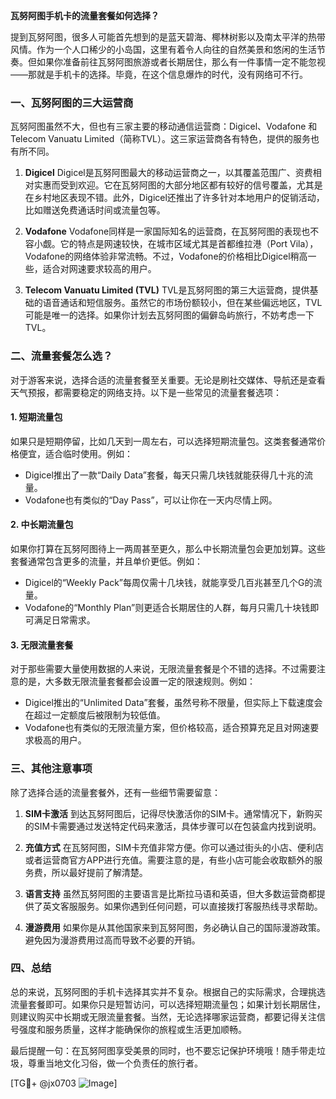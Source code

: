 **瓦努阿图手机卡的流量套餐如何选择？**

提到瓦努阿图，很多人可能首先想到的是蓝天碧海、椰林树影以及南太平洋的热带风情。作为一个人口稀少的小岛国，这里有着令人向往的自然美景和悠闲的生活节奏。但如果你准备前往瓦努阿图旅游或者长期居住，那么有一件事情一定不能忽视——那就是手机卡的选择。毕竟，在这个信息爆炸的时代，没有网络可不行。

### 一、瓦努阿图的三大运营商

瓦努阿图虽然不大，但也有三家主要的移动通信运营商：Digicel、Vodafone 和 Telecom Vanuatu Limited（简称TVL）。这三家运营商各有特色，提供的服务也有所不同。

1. **Digicel**
   Digicel是瓦努阿图最大的移动运营商之一，以其覆盖范围广、资费相对实惠而受到欢迎。它在瓦努阿图的大部分地区都有较好的信号覆盖，尤其是在乡村地区表现不错。此外，Digicel还推出了许多针对本地用户的促销活动，比如赠送免费通话时间或流量包等。

2. **Vodafone**
   Vodafone同样是一家国际知名的运营商，在瓦努阿图的表现也不容小觑。它的特点是网速较快，在城市区域尤其是首都维拉港（Port Vila），Vodafone的网络体验非常流畅。不过，Vodafone的价格相比Digicel稍高一些，适合对网速要求较高的用户。

3. **Telecom Vanuatu Limited (TVL)**
   TVL是瓦努阿图的第三大运营商，提供基础的语音通话和短信服务。虽然它的市场份额较小，但在某些偏远地区，TVL可能是唯一的选择。如果你计划去瓦努阿图的偏僻岛屿旅行，不妨考虑一下TVL。

### 二、流量套餐怎么选？

对于游客来说，选择合适的流量套餐至关重要。无论是刷社交媒体、导航还是查看天气预报，都需要稳定的网络支持。以下是一些常见的流量套餐选项：

#### 1. **短期流量包**
   如果只是短期停留，比如几天到一周左右，可以选择短期流量包。这类套餐通常价格便宜，适合临时使用。例如：
   - Digicel推出了一款“Daily Data”套餐，每天只需几块钱就能获得几十兆的流量。
   - Vodafone也有类似的“Day Pass”，可以让你在一天内尽情上网。

#### 2. **中长期流量包**
   如果你打算在瓦努阿图待上一两周甚至更久，那么中长期流量包会更加划算。这些套餐通常包含更多的流量，并且单价更低。例如：
   - Digicel的“Weekly Pack”每周仅需十几块钱，就能享受几百兆甚至几个G的流量。
   - Vodafone的“Monthly Plan”则更适合长期居住的人群，每月只需几十块钱即可满足日常需求。

#### 3. **无限流量套餐**
   对于那些需要大量使用数据的人来说，无限流量套餐是个不错的选择。不过需要注意的是，大多数无限流量套餐都会设置一定的限速规则。例如：
   - Digicel推出的“Unlimited Data”套餐，虽然号称不限量，但实际上下载速度会在超过一定额度后被限制为较低值。
   - Vodafone也有类似的无限流量方案，但价格较高，适合预算充足且对网速要求极高的用户。

### 三、其他注意事项

除了选择合适的流量套餐外，还有一些细节需要留意：

1. **SIM卡激活**
   到达瓦努阿图后，记得尽快激活你的SIM卡。通常情况下，新购买的SIM卡需要通过发送特定代码来激活，具体步骤可以在包装盒内找到说明。

2. **充值方式**
   在瓦努阿图，SIM卡充值非常方便。你可以通过街头的小店、便利店或者运营商官方APP进行充值。需要注意的是，有些小店可能会收取额外的服务费，所以最好提前了解清楚。

3. **语言支持**
   虽然瓦努阿图的主要语言是比斯拉马语和英语，但大多数运营商都提供了英文客服服务。如果你遇到任何问题，可以直接拨打客服热线寻求帮助。

4. **漫游费用**
   如果你是从其他国家来到瓦努阿图，务必确认自己的国际漫游政策。避免因为漫游费用过高而导致不必要的开销。

### 四、总结

总的来说，瓦努阿图的手机卡选择其实并不复杂。根据自己的实际需求，合理挑选流量套餐即可。如果你只是短暂访问，可以选择短期流量包；如果计划长期居住，则建议购买中长期或无限流量套餐。当然，无论选择哪家运营商，都要记得关注信号强度和服务质量，这样才能确保你的旅程或生活更加顺畅。

最后提醒一句：在瓦努阿图享受美景的同时，也不要忘记保护环境哦！随手带走垃圾，尊重当地文化习俗，做一个负责任的旅行者。

[TG💪+ @jx0703 ![Image](https://github.com/user-attachments/assets/dbca1d08-cadb-493c-b0ec-ad6f7a83f270)]